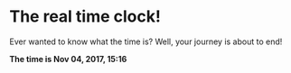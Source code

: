 # The real time clock!

Ever wanted to know what the time is? Well, your journey is about to end!

**The time is Nov 04, 2017, 15:16**